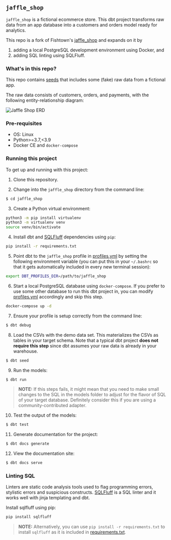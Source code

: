 ## `jaffle_shop`

`jaffle_shop` is a fictional ecommerce store. This dbt project transforms raw data from an app database into a customers and orders model ready for analytics.

This repo is a fork of Fishtown's [jaffle_shop](https://github.com/fishtown-analytics/jaffle_shop) and expands on it by 

1. adding a local PostgreSQL development environment using Docker, and
2. adding SQL linting using SQLFluff.

### What's in this repo?
This repo contains [seeds](https://docs.getdbt.com/docs/building-a-dbt-project/seeds) that includes some (fake) raw data from a fictional app.

The raw data consists of customers, orders, and payments, with the following entity-relationship diagram:

![Jaffle Shop ERD](/etc/jaffle_shop_erd.png)


### Pre-requisites

* OS: Linux
* Python>=3.7,<3.9
* Docker CE and `docker-compose`

### Running this project
To get up and running with this project:

1. Clone this repository.

2. Change into the `jaffle_shop` directory from the command line:
```bash
$ cd jaffle_shop
```

3. Create a Python virtual environment:

```bash
python3 -m pip install virtualenv
python3 -m virtualenv venv
source venv/bin/activate
```

4. Install dbt and [SQLFluff](#linting-sql) dependencies using `pip`:

```bash
pip install -r requirements.txt
```

5. Point dbt to the `jaffle_shop` profile in [profiles.yml](profiles.yml) by setting the following environment variable (you can put this in your `~/.bashrc` so that it gets automatically included in every new terminal session):

```bash
export DBT_PROFILES_DIR=/path/to/jaffle_shop
```

6. Start a local PostgreSQL database using `docker-compose`. If you prefer to use some other database to run this dbt project in, you can modify [profiles.yml](profiles.yml) accordingly and skip this step.

```bash
docker-compose up -d
```

7. Ensure your profile is setup correctly from the command line:
```bash
$ dbt debug
```

8. Load the CSVs with the demo data set. This materializes the CSVs as tables in your target schema. Note that a typical dbt project **does not require this step** since dbt assumes your raw data is already in your warehouse.
```bash
$ dbt seed
```

9. Run the models:
```bash
$ dbt run
```

> **NOTE:** If this steps fails, it might mean that you need to make small changes to the SQL in the models folder to adjust for the flavor of SQL of your target database. Definitely consider this if you are using a community-contributed adapter.

10. Test the output of the models:
```bash
$ dbt test
```

11. Generate documentation for the project:
```bash
$ dbt docs generate
```

12. View the documentation site:
```bash
$ dbt docs serve
```

### Linting SQL

Linters are static code analysis tools used to flag programming errors, stylistic errors and suspicious constructs. [SQLFluff](https://github.com/sqlfluff/sqlfluff) is a SQL linter and it works well with jinja templating and dbt.

Install sqlfluff using pip:

```bash
pip install sqlfluff
```

> **NOTE:** Alternatively, you can use `pip install -r requirements.txt` to install `sqlfluff` as it is included in [requirements.txt](requirements.txt).
